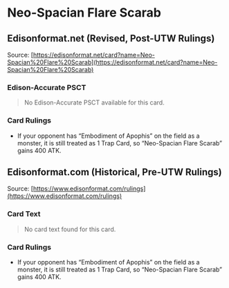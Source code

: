 # Neo-Spacian Flare Scarab

## Edisonformat.net (Revised, Post-UTW Rulings)

Source: [https://edisonformat.net/card?name=Neo-Spacian%20Flare%20Scarab](https://edisonformat.net/card?name=Neo-Spacian%20Flare%20Scarab)

### Edison-Accurate PSCT

> No Edison-Accurate PSCT available for this card.

### Card Rulings

*   If your opponent has “Embodiment of Apophis” on the field as a monster, it is still treated as 1 Trap Card, so “Neo-Spacian Flare Scarab” gains 400 ATK.


## Edisonformat.com (Historical, Pre-UTW Rulings)

Source: [https://www.edisonformat.com/rulings](https://www.edisonformat.com/rulings)

### Card Text

> No card text found for this card.

### Card Rulings

*   If your opponent has “Embodiment of Apophis” on the field as a monster, it is still treated as 1 Trap Card, so “Neo-Spacian Flare Scarab” gains 400 ATK.


